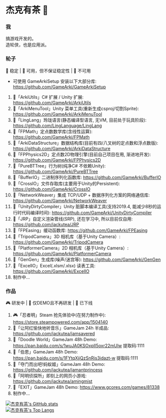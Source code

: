 # 杰克有茶 👋

### 我
搞游戏开发的。  
造轮侠，也是应用派。

### 轮子
🎉 稳定 | 🔨 可用，但不保证稳定性 | 🧶 不可用  
- 可使用 GameArkiSetup 安装以下大部分库: https://github.com/GameArki/GameArkiSetup  
1. 🎉「ArkiUtils」C# 扩展 / Unity 扩展: https://github.com/GameArki/ArkiUtils  
2. 🎉「ArkiMenuTool」Unity 菜单工具(重新生成csproj/切割Sprite): https://github.com/GameArki/ArkiMenuTool  
3. 🧶「LingLang」玲珑语言(静态编译型语言, 无VM, 目前处于玩具阶段): https://github.com/LingLanguage/LingLang
4. 🎉「FPMath」定点数数学库(含线性运算): https://github.com/GameArki/FPMath  
5. 🔨「ArkiDataStructure」数据结构库(目前有四/八叉树的定点数和浮点数版): https://github.com/GameArki/ArkiDataStructure  
6. 🔨「FPPhysics2D」定点数2D物理引擎(目前自己项目在用, 渐进地开发): https://github.com/GameArki/FPPhysics2D  
7. 🔨「PureBTTree」行为树(纯净C# 不依赖Unity): https://github.com/GameArki/PureBTTree  
8. 🎉「BufferIO」二进制序列化函数库: https://github.com/GameArki/BufferIO  
9. 🎉「CrossIO」文件存取库(主要用于Unity的Persistent): https://github.com/GameArki/CrossIO  
10. 🔨「NetworkWeaver」集成 TCP/UDP + 数据序列化方案的网络通信库: https://github.com/GameArki/NetworkWeaver  
11. 🔨「UnityDirtyCompiler」Unity 脏脚本编译工具(支持2019.4, 能减少8秒的运行时代码编译时间): https://github.com/GameArki/UnityDirtyCompiler  
12. 🧶「JRP」自定义渲染管线(SRP), 还在学习中, 所以目前仅自用: https://github.com/jackutea/JRP  
13. 🎉「FPEasing」缓动函数库: https://github.com/GameArki/FPEasing  
14. 🎉「TripodCamera」3D 相机库（基于Unity Camera）: https://github.com/GameArki/TripodCamera  
15. 🔨「PlatformerCamera」2D 相机库（基于Unity Camera）: https://github.com/GameArki/PlatformerCamera  
16. 🧶「GenGen」生成库(噪声/迷宫等): https://github.com/GameArki/GenGen  
17. 🧶「ExcelIO」Excel(.xlsm/.xlsx) 读表工具: https://github.com/GameArki/ExcelIO
18. 制作中...   

### 作品
🎮 研发中 | 🎃 仅DEMO且不再研发 | 🤿 已下线
1. 🎮「忍者明」Steam 抢先体验中(在努力制作中): https://store.steampowered.com/app/1504140  
2. 🎃「让阿红愉快地听音乐」GameJam 24h 半成品: https://github.com/jackutea/jamsavered  
3. 🎃「Doodle World」GameJam 48h Demo: https://pan.baidu.com/s/1wuJA0KSOxpIl5oxr22mUlw 提取码:1111  
4. 🎃「伯恩」GameJam 48h Demo: https://pan.baidu.com/s/1FYtqXjiQzSnRis3idazt-w 提取码:1111
5. 🎃「夺门而出吧!蚂蚁姬」GameJam 48h Demo: https://github.com/jackutea/jamantprincess  
6. 🤿「阿明侦探所」即刻上的网页小游戏: https://github.com/jackutea/amingmist  
7. 🎃「EXIT」GameJam 48h Demo: https://www.gcores.com/games/81338  
8. 制作中...  

[![杰克有茶's GitHub stats](https://github-readme-stats.vercel.app/api?username=jackutea)](https://github.com/anuraghazra/github-readme-stats)  
[![杰克有茶's Top Langs](https://github-readme-stats.vercel.app/api/top-langs/?username=jackutea&layout=compact)](https://github.com/anuraghazra/github-readme-stats)  
